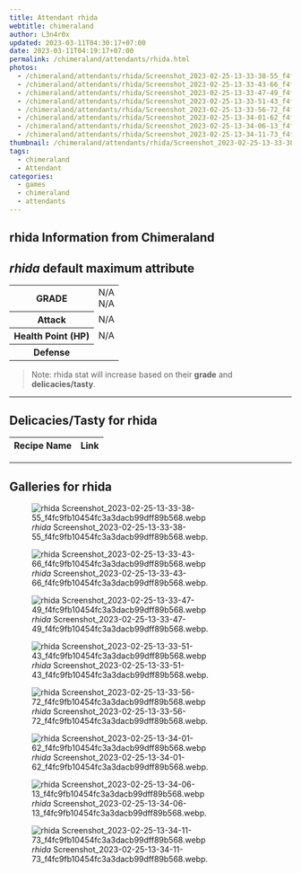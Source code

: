 ```yaml
---
title: Attendant rhida
webtitle: chimeraland
author: L3n4r0x
updated: 2023-03-11T04:30:17+07:00
date: 2023-03-11T04:19:17+07:00
permalink: /chimeraland/attendants/rhida.html
photos:
  - /chimeraland/attendants/rhida/Screenshot_2023-02-25-13-33-38-55_f4fc9fb10454fc3a3dacb99dff89b568.webp
  - /chimeraland/attendants/rhida/Screenshot_2023-02-25-13-33-43-66_f4fc9fb10454fc3a3dacb99dff89b568.webp
  - /chimeraland/attendants/rhida/Screenshot_2023-02-25-13-33-47-49_f4fc9fb10454fc3a3dacb99dff89b568.webp
  - /chimeraland/attendants/rhida/Screenshot_2023-02-25-13-33-51-43_f4fc9fb10454fc3a3dacb99dff89b568.webp
  - /chimeraland/attendants/rhida/Screenshot_2023-02-25-13-33-56-72_f4fc9fb10454fc3a3dacb99dff89b568.webp
  - /chimeraland/attendants/rhida/Screenshot_2023-02-25-13-34-01-62_f4fc9fb10454fc3a3dacb99dff89b568.webp
  - /chimeraland/attendants/rhida/Screenshot_2023-02-25-13-34-06-13_f4fc9fb10454fc3a3dacb99dff89b568.webp
  - /chimeraland/attendants/rhida/Screenshot_2023-02-25-13-34-11-73_f4fc9fb10454fc3a3dacb99dff89b568.webp
thumbnail: /chimeraland/attendants/rhida/Screenshot_2023-02-25-13-33-38-55_f4fc9fb10454fc3a3dacb99dff89b568.webp
tags:
  - chimeraland
  - Attendant
categories:
  - games
  - chimeraland
  - attendants
---
```


<link
  rel="stylesheet"
  href="https://rawcdn.githack.com/dimaslanjaka/Web-Manajemen/870a349/css/bootstrap-5-3-0-alpha3-wrapper.css"
/>
<section id="bootstrap-wrapper">
  <div data-bs-theme="dark">
    <h2>rhida Information from Chimeraland</h2>
    <h2 id="attribute"><i>rhida</i> default maximum attribute</h2>
    <div class="row">
      <div class="col mb-2">
        <div class="card">
          <div class="card-body">
            <table>
              <tr>
                <th>GRADE</th>
                <td>N/A <br />N/A</td>
              </tr>
              <tr>
                <th>Attack</th>
                <td>N/A</td>
              </tr>
              <tr>
                <th>Health Point (HP)</th>
                <td>N/A</td>
              </tr>
              <tr>
                <th>Defense</th>
                <td></td>
              </tr>
            </table>
          </div>
        </div>
      </div>
    </div>
    <blockquote class="bd-callout bd-callout-warning">
      Note: rhida stat will increase based on their <b>grade</b> and
      <b>delicacies/tasty</b>.
    </blockquote>
    <hr />
    <h2 id="delicacies">Delicacies/Tasty for rhida</h2>
    <div class="card">
      <div class="card-body">
        <div class="table-responsive">
          <table class="table table-striped">
            <thead>
              <tr>
                <th>Recipe Name</th>
                <th>Link</th>
              </tr>
            </thead>
            <tbody></tbody>
          </table>
        </div>
      </div>
    </div>
    <hr />
    <div id="gallery">
      <h2>Galleries for rhida</h2>
      <div class="row">
        <div class="col-lg-6 col-12">
          <figure>
            <img
              src="https://www.webmanajemen.com/chimeraland/attendants/rhida/Screenshot_2023-02-25-13-33-38-55_f4fc9fb10454fc3a3dacb99dff89b568.webp"
              alt="rhida Screenshot_2023-02-25-13-33-38-55_f4fc9fb10454fc3a3dacb99dff89b568.webp"
            />
            <figcaption style="word-wrap: break-word">
              <i>rhida</i>
              Screenshot_2023-02-25-13-33-38-55_f4fc9fb10454fc3a3dacb99dff89b568.webp.
            </figcaption>
          </figure>
        </div>
        <div class="col-lg-6 col-12">
          <figure>
            <img
              src="https://www.webmanajemen.com/chimeraland/attendants/rhida/Screenshot_2023-02-25-13-33-43-66_f4fc9fb10454fc3a3dacb99dff89b568.webp"
              alt="rhida Screenshot_2023-02-25-13-33-43-66_f4fc9fb10454fc3a3dacb99dff89b568.webp"
            />
            <figcaption style="word-wrap: break-word">
              <i>rhida</i>
              Screenshot_2023-02-25-13-33-43-66_f4fc9fb10454fc3a3dacb99dff89b568.webp.
            </figcaption>
          </figure>
        </div>
        <div class="col-lg-6 col-12">
          <figure>
            <img
              src="https://www.webmanajemen.com/chimeraland/attendants/rhida/Screenshot_2023-02-25-13-33-47-49_f4fc9fb10454fc3a3dacb99dff89b568.webp"
              alt="rhida Screenshot_2023-02-25-13-33-47-49_f4fc9fb10454fc3a3dacb99dff89b568.webp"
            />
            <figcaption style="word-wrap: break-word">
              <i>rhida</i>
              Screenshot_2023-02-25-13-33-47-49_f4fc9fb10454fc3a3dacb99dff89b568.webp.
            </figcaption>
          </figure>
        </div>
        <div class="col-lg-6 col-12">
          <figure>
            <img
              src="https://www.webmanajemen.com/chimeraland/attendants/rhida/Screenshot_2023-02-25-13-33-51-43_f4fc9fb10454fc3a3dacb99dff89b568.webp"
              alt="rhida Screenshot_2023-02-25-13-33-51-43_f4fc9fb10454fc3a3dacb99dff89b568.webp"
            />
            <figcaption style="word-wrap: break-word">
              <i>rhida</i>
              Screenshot_2023-02-25-13-33-51-43_f4fc9fb10454fc3a3dacb99dff89b568.webp.
            </figcaption>
          </figure>
        </div>
        <div class="col-lg-6 col-12">
          <figure>
            <img
              src="https://www.webmanajemen.com/chimeraland/attendants/rhida/Screenshot_2023-02-25-13-33-56-72_f4fc9fb10454fc3a3dacb99dff89b568.webp"
              alt="rhida Screenshot_2023-02-25-13-33-56-72_f4fc9fb10454fc3a3dacb99dff89b568.webp"
            />
            <figcaption style="word-wrap: break-word">
              <i>rhida</i>
              Screenshot_2023-02-25-13-33-56-72_f4fc9fb10454fc3a3dacb99dff89b568.webp.
            </figcaption>
          </figure>
        </div>
        <div class="col-lg-6 col-12">
          <figure>
            <img
              src="https://www.webmanajemen.com/chimeraland/attendants/rhida/Screenshot_2023-02-25-13-34-01-62_f4fc9fb10454fc3a3dacb99dff89b568.webp"
              alt="rhida Screenshot_2023-02-25-13-34-01-62_f4fc9fb10454fc3a3dacb99dff89b568.webp"
            />
            <figcaption style="word-wrap: break-word">
              <i>rhida</i>
              Screenshot_2023-02-25-13-34-01-62_f4fc9fb10454fc3a3dacb99dff89b568.webp.
            </figcaption>
          </figure>
        </div>
        <div class="col-lg-6 col-12">
          <figure>
            <img
              src="https://www.webmanajemen.com/chimeraland/attendants/rhida/Screenshot_2023-02-25-13-34-06-13_f4fc9fb10454fc3a3dacb99dff89b568.webp"
              alt="rhida Screenshot_2023-02-25-13-34-06-13_f4fc9fb10454fc3a3dacb99dff89b568.webp"
            />
            <figcaption style="word-wrap: break-word">
              <i>rhida</i>
              Screenshot_2023-02-25-13-34-06-13_f4fc9fb10454fc3a3dacb99dff89b568.webp.
            </figcaption>
          </figure>
        </div>
        <div class="col-lg-6 col-12">
          <figure>
            <img
              src="https://www.webmanajemen.com/chimeraland/attendants/rhida/Screenshot_2023-02-25-13-34-11-73_f4fc9fb10454fc3a3dacb99dff89b568.webp"
              alt="rhida Screenshot_2023-02-25-13-34-11-73_f4fc9fb10454fc3a3dacb99dff89b568.webp"
            />
            <figcaption style="word-wrap: break-word">
              <i>rhida</i>
              Screenshot_2023-02-25-13-34-11-73_f4fc9fb10454fc3a3dacb99dff89b568.webp.
            </figcaption>
          </figure>
        </div>
      </div>
    </div>
  </div>
</section>